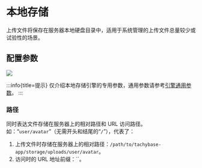 # 本地存储

上传文件将保存在服务器本地硬盘目录中，适用于系统管理的上传文件总量较少或试验性的场景。

## 配置参数
![](/core/storage-1.png)

:::info{title=提示}
仅介绍本地存储引擎的专用参数，通用参数请参考[引擎通用参数](./index.md#引擎通用参数)。
:::

### 路径

同时表达文件存储在服务器上的相对路径和 URL 访问路径。如：“`user/avatar`”（无需开头和结尾的“`/`”），代表了：

1. 上传文件时存储在服务器上的相对路径：`/path/to/tachybase-app/storage/uploads/user/avatar`。
2. 访问时的 URL 地址前缀：``。